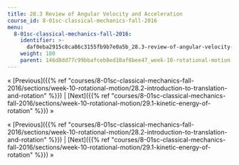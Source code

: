```yaml
---
title: 28.3 Review of Angular Velocity and Acceleration
course_id: 8-01sc-classical-mechanics-fall-2016
menu:
  8-01sc-classical-mechanics-fall-2016:
    identifier: >-
      daf0eba2915c8ca86c3155fb9b7e0a5b_28.3-review-of-angular-velocity-and-acceleration
    weight: 180
    parent: 146d8dd77c99bbafceb8ed10af8bee47_week-10-rotational-motion
---
```

« [Previous]({{% ref "courses/8-01sc-classical-mechanics-fall-2016/sections/week-10-rotational-motion/28.2-introduction-to-translation-and-rotation" %}}) | [Next]({{% ref "courses/8-01sc-classical-mechanics-fall-2016/sections/week-10-rotational-motion/29.1-kinetic-energy-of-rotation" %}}) »

« [Previous]({{% ref "courses/8-01sc-classical-mechanics-fall-2016/sections/week-10-rotational-motion/28.2-introduction-to-translation-and-rotation" %}}) | [Next]({{% ref "courses/8-01sc-classical-mechanics-fall-2016/sections/week-10-rotational-motion/29.1-kinetic-energy-of-rotation" %}}) »